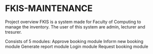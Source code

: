 # FKIS-MAINTENANCE

Project overview
FKIS is a system made for Faculty of Computing to manage the inventory. The user of this system are admin, lecturer and tresurer.

Consists of 5 modules:
Approve booking module
Inform new booking module
Generate report module
Login module
Request booking module
